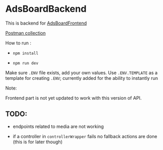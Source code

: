 # AdsBoardBackend

This is backend for [AdsBoardFrontend](https://github.com/uldiszigurs/AdsBoardFrontend)

[Postman collection](https://www.getpostman.com/collections/bed7497c4fd0e8bdebdd)

How to run :

- `npm install`

- `npm run dev`

Make sure `.ENV` file exists, add your own values. Use `.ENV.TEMPLATE` as a template for creating `.ENV`;
currently added for the ability to instantly run

Note:

Frontend part is not yet updated to work with this version of API.

## TODO:

- endpoints related to media are not working

- if a controller in `controllerWrapper` fails no fallback actions are done (this is for later though)
